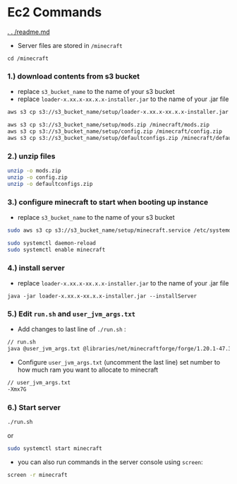 # Ec2 Commands

[. . /readme.md](../readme.md)
- Server files are stored in `/minecraft`
```
cd /minecraft
```

### 1.) download contents from s3 bucket
- replace `s3_bucket_name` to the name of your s3 bucket
- replace `loader-x.xx.x-xx.x.x-installer.jar` to the name of your .jar file

```bash
aws s3 cp s3://s3_bucket_name/setup/loader-x.xx.x-xx.x.x-installer.jar /minecraft/

aws s3 cp s3://s3_bucket_name/setup/mods.zip /minecraft/mods.zip
aws s3 cp s3://s3_bucket_name/setup/config.zip /minecraft/config.zip
aws s3 cp s3://s3_bucket_name/setup/defaultconfigs.zip /minecraft/defaultconfigs.zip
```

### 2.) unzip files
```bash
unzip -o mods.zip
unzip -o config.zip
unzip -o defaultconfigs.zip
```

### 3.) configure minecraft to start when booting up instance
- replace `s3_bucket_name` to the name of your s3 bucket
```bash
sudo aws s3 cp s3://s3_bucket_name/setup/minecraft.service /etc/systemd/system/minecraft.service

sudo systemctl daemon-reload
sudo systemctl enable minecraft
```

### 4.) install server
- replace `loader-x.xx.x-xx.x.x-installer.jar` to the name of your .jar file
```
java -jar loader-x.xx.x-xx.x.x-installer.jar --installServer
```

### 5.) Edit `run.sh` and `user_jvm_args.txt`
- Add changes to last line of `./run.sh` : 
```bash
// run.sh
java @user_jvm_args.txt @libraries/net/minecraftforge/forge/1.20.1-47.3.0/unix_args.txt --nogui "$@"
```
- Configure `user_jvm_args.txt` (uncomment the last line) set number to how much ram you want to allocate to minecraft
```bash
// user_jvm_args.txt
-Xmx7G
```


### 6.) Start server
```bash
./run.sh
```
or
```bash
sudo systemctl start minecraft
```

- you can also run commands in the server console using `screen`:
```bash
screen -r minecraft
```